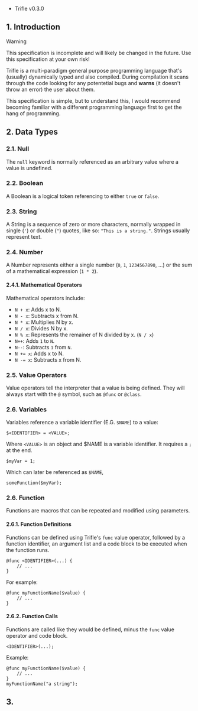 -  Trifle v0.3.0
## 1. Introduction
<div class="admonition warning">
  <p class="admonition-title">Warning</p>
  <p>This specification is incomplete and will likely be changed in the future.  Use this specification at your own risk!</p>
</div>

Trifle is a multi-paradigm general purpose programming language that's (usually) dynamically typed and also compiled.  During compilation it scans through the code looking for any potentetial bugs and **warns** (it doesn't throw an error) the user about them.

This specification is simple, but to understand this, I would recommend becoming familiar with a different programming language first to get the hang of programming.

## 2. Data Types

### 2.1. Null
The `null` keyword is normally referenced as an arbitrary value where a value is undefined.

### 2.2. Boolean
A Boolean is a logical token referencing to either `true` or `false`.

### 2.3. String
A String is a sequence of zero or more characters, normally wrapped in single (`'`) or double (`"`) quotes, like so: `"This is a string."`.  Strings usually represent text.

### 2.4. Number
A Number represents either a single number (`0`, `1`, `1234567890`, ...) or the sum of a mathematical expression (`1 * 2`).

#### 2.4.1. Mathematical Operators
Mathematical operators include:
- `N + x`: Adds x to N.
- `N - x`: Subtracts x from N.
- `N * x`: Multiplies N by x.
- `N / x`: Divides N by x.
- `N % x`: Represents the remainer of N divided by x. (`N / x`)
- `N++`: Adds `1` to `N`.
- `N--`: Subtracts `1` from `N`.
- `N += x`: Adds x to N.
- `N -= x`: Subtracts x from N.

### 2.5. Value Operators
Value operators tell the interpreter that a value is being defined.  They will always start with the `@` symbol, such as `@func` or `@class`.

### 2.6. Variables
Variables reference a variable identifier (E.G. `$NAME`) to a value:
```trifle
$<IDENTIFIER> = <VALUE>;
```
Where `<VALUE>` is an object and $NAME is a variable identifier.  It requires a `;` at the end.

```trifle
$myVar = 1;
```
Which can later be referenced as `$NAME`,
```trifle
someFunction($myVar);
```

### 2.6. Function
Functions are macros that can be repeated and modified using parameters.

#### 2.6.1. Function Definitions
Functions can be defined using Trifle's `func` value operator, followed by a function identifier, an argument list and a code block to be executed when the function runs.
```trifle
@func <IDENTIFIER>(...) {
    // ...
}
```
For example:
```trifle
@func myFunctionName($value) {
    // ...
}
```

#### 2.6.2. Function Calls
Functions are called like they would be defined, minus the `func` value operator and code block.
```trifle
<IDENTIFIER>(...);
```
Example:
```trifle
@func myFunctionName($value) {
    // ...
}
myFunctionName("a string");
```

## 3. 
